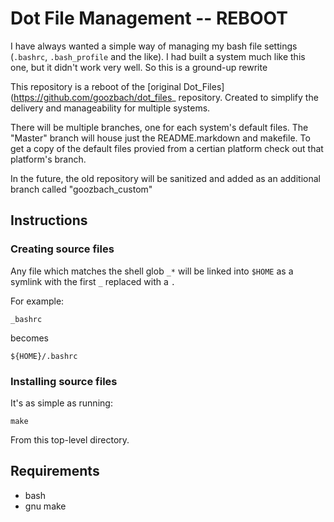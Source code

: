 # Dot File Management -- REBOOT
I have always wanted a simple way of managing my bash file settings (`.bashrc`, `.bash_profile` and the like). I had built a system much like this one, but it didn't work very well. So this is a ground-up rewrite

This repository is a reboot of the [original Dot_Files](https://github.com/goozbach/dot_files_ repository. Created to simplify the delivery and manageability for multiple systems.

There will be multiple branches, one for each system's default files. The "Master" branch will house just the README.markdown and makefile. To get a copy of the default files provied from a certian platform check out that platform's branch.

In the future, the old repository will be sanitized and added as an additional branch called "goozbach_custom"

## Instructions
### Creating source files
Any file which matches the shell glob `_*` will be linked into `$HOME` as a symlink with the first `_`  replaced with a `.`

For example:

    _bashrc

becomes

    ${HOME}/.bashrc

### Installing source files
It's as simple as running:

    make

From this top-level directory.

## Requirements
* bash
* gnu make
